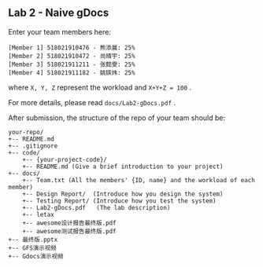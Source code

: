## Lab 2 - Naive gDocs

Enter your team members here:

```
[Member 1] 518021910476 - 熊添晨: 25%
[Member 2] 518021910472 - 尚晴宇: 25%
[Member 3] 518021911211 - 张懿雯: 25%
[Member 4] 518021911182 - 姚镔炜: 25%
```

where `X, Y, Z` represent the workload and  `X+Y+Z = 100` .

For more details, please read `docs/Lab2-gDocs.pdf` .

After submission, the structure of the repo of your team should be:

```text
your-repo/
+-- README.md
+-- .gitignore
+-- code/
    +-- {your-project-code}/
    +-- README.md (Give a brief introduction to your project)
+-- docs/
    +-- Team.txt (All the members' {ID, name} and the workload of each member)
    +-- Design Report/  (Introduce how you design the system)
    +-- Testing Report/ (Introduce how you test the system)
    +-- Lab2-gDocs.pdf   (The lab description)
    +-- letax
    +-- awesome设计报告最终版.pdf
    +-- awesome测试报告最终版.pdf
+-- 最终版.pptx
+-- GFS演示视频
+-- Gdocs演示视频
```

